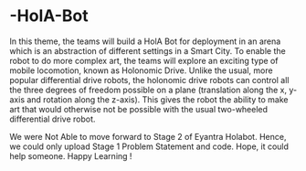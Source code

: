 # -HolA-Bot
In this theme, the teams will build a HolA Bot for deployment in an arena which is an abstraction of different settings in a Smart City. To enable the robot to do more complex art, the teams will explore an exciting type of mobile locomotion, known as Holonomic Drive. Unlike the usual, more popular differential drive robots, the holonomic drive robots can control all the three degrees of freedom possible on a plane (translation along the x, y-axis and rotation along the z-axis). This gives the robot the ability to make art that would otherwise not be possible with the usual two-wheeled differential drive robot.



We were Not Able to move forward to Stage 2 of Eyantra Holabot. Hence, we could only upload Stage 1 Problem Statement and code.
Hope, it could help someone. Happy Learning !
